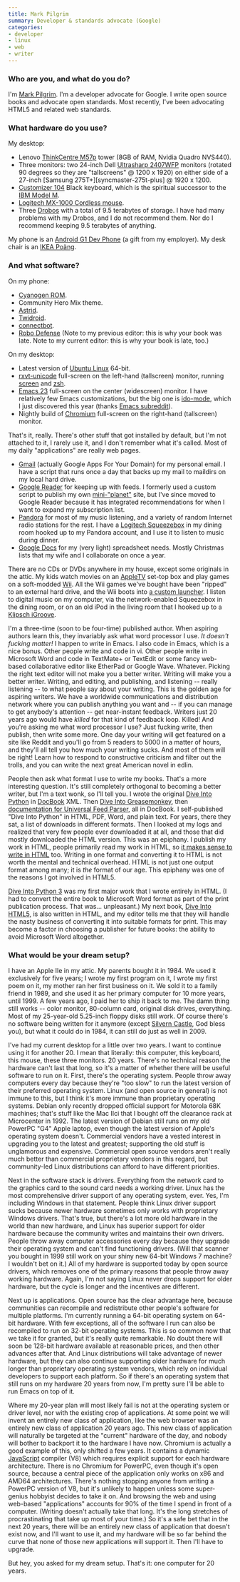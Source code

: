 ```yaml
---
title: Mark Pilgrim
summary: Developer & standards advocate (Google)
categories:
- developer
- linux
- web
- writer
---
```


### Who are you, and what do you do?

I'm [Mark Pilgrim](http://diveintomark.org/ "Mark's website."). I'm a developer advocate for Google. I write open source books and advocate open standards. Most recently, I've been advocating HTML5 and related web standards.

### What hardware do you use?

My desktop:

* Lenovo [ThinkCentre M57p][thinkcentre-m57p] tower (8GB of RAM, Nvidia Quadro NVS440).
* Three monitors: two 24-inch Dell [Ultrasharp 2407WFP][ultrasharp-2407wfp] monitors (rotated 90 degrees so they are "tallscreens" @ 1200 x 1920) on either side of a 27-inch [Samsung 275T+][syncmaster-275t-plus] @ 1920 x 1200.
* [Customizer 104][customizer-104-105] Black keyboard, which is the spiritual successor to the [IBM Model M][model-m].
* [Logitech MX-1000 Cordless mouse][mx-1000].
* Three [Drobos][drobo] with a total of 9.5 terabytes of storage. I have had many problems with my Drobos, and I do not recommend them. Nor do I recommend keeping 9.5 terabytes of anything.

My phone is an [Android G1 Dev Phone][g1] (a gift from my employer). My desk chair is an [IKEA Poäng][poang].

### And what software?

On my phone:

* [Cyanogen ROM][cyanogenmod].
* Community Hero Mix theme.
* [Astrid][astrid-android].
* [Twidroid][twidroid-android].
* [connectbot][connectbot-android].
* [Robo Defense][robo-defense-android] (Note to my previous editor: this is why your book was late. Note to my current editor: this is why your book is late, too.)

On my desktop:

* Latest version of [Ubuntu Linux][ubuntu] 64-bit.
* [rxvt-unicode][] full-screen on the left-hand (tallscreen) monitor, running [screen][] and [zsh][].
* [Emacs 23][emacs] full-screen on the center (widescreen) monitor. I have relatively few Emacs customizations, but the big one is [ido-mode][], which I just discovered this year (thanks [Emacs subreddit](http://www.reddit.com/r/emacs "The emacs category on reddit.")).
* Nightly build of [Chromium][] full-screen on the right-hand (tallscreen) monitor.

That's it, really. There's other stuff that got installed by default, but I'm not attached to it, I rarely use it, and I don't remember what it's called. Most of my daily "applications" are really web pages.

* [Gmail][] (actually Google Apps For Your Domain) for my personal email. I have a script that runs once a day that backs up my mail to maildirs on my local hard drive.
* [Google Reader][google-reader] for keeping up with feeds. I formerly used a custom script to publish my own [mini-"planet"](http://feeds.diveintomark.org/ "Mark's feeds.") site, but I've since moved to Google Reader because it has integrated recommendations for when I want to expand my subscription list.
* [Pandora][] for most of my music listening, and a variety of random Internet radio stations for the rest. I have a [Logitech Squeezebox][squeezebox] in my dining room hooked up to my Pandora account, and I use it to listen to music during dinner.
* [Google Docs][google-docs] for my (very light) spreadsheet needs. Mostly Christmas lists that my wife and I collaborate on once a year.

There are no CDs or DVDs anywhere in my house, except some originals in the attic. My kids watch movies on an [AppleTV][apple-tv] set-top box and play games on a soft-modded [Wii][]. All the Wii games we've bought have been "ripped" to an external hard drive, and the Wii boots into [a custom launcher][configurable-usb-loader]. I listen to digital music on my computer, via the network-enabled Squeezebox in the dining room, or on an old iPod in the living room that I hooked up to a [Klipsch iGroove][igroove].

I'm a three-time (soon to be four-time) published author. When aspiring authors learn this, they invariably ask what word processor I use. *It doesn't fucking matter!* I happen to write in Emacs. I also code in Emacs, which is a nice bonus. Other people write and code in vi. Other people write in Microsoft Word and code in TextMate+ or TextEdit or some fancy web-based collaborative editor like EtherPad or Google Wave. Whatever. Picking the right text editor will not make you a better writer. Writing will make you a better writer. Writing, and editing, and publishing, and listening -- really listening -- to what people say about your writing. This is the golden age for aspiring writers. We have a worldwide communications and distribution network where you can publish anything you want and -- if you can manage to get anybody's attention -- get near-instant feedback. Writers just 20 years ago would have *killed* for that kind of feedback loop. Killed! And you're asking me what word processor I use? Just fucking write, then publish, then write some more. One day your writing will get featured on a site like Reddit and you'll go from 5 readers to 5000 in a matter of hours, and they'll all tell you how much your writing sucks. And most of them will be right! Learn how to respond to constructive criticism and filter out the trolls, and you can write the next great American novel in edlin.

People then ask what format I use to write my books. That's a more interesting question. It's still completely orthogonal to becoming a better writer, but I'm a text wonk, so I'll tell you. I wrote the original [Dive Into Python](http://diveintopython.org/ "Mark's Python guide.") in [DocBook][] XML. Then [Dive Into Greasemonkey](http://diveintogreasemonkey.org/ "Mark's Greasemonkey guide."), then [documentation for Universal Feed Parser](http://feedparser.org/docs/ "The docs for the feed parser."), all in DocBook. I self-published "Dive Into Python" in HTML, PDF, Word, and plain text. For years, there they sat, a list of downloads in different formats. Then I looked at my logs and realized that very few people ever downloaded it at all, and those that did mostly downloaded the HTML version. This was an epiphany. I publish my work in HTML, people primarily read my work in HTML, so [it makes sense to write in HTML](http://diveintomark.org/archives/2009/03/27/dive-into-history-2009-edition "Mark's article on writing in HTML.") too. Writing in one format and converting it to HTML is not worth the mental and technical overhead. HTML is not just one output format among many; it is *the* format of our age. This epiphany was one of the reasons I got involved in HTML5.

[Dive Into Python 3](http://diveintopython3.org/ "Mark's Python v3 guide.") was my first major work that I wrote entirely in HTML. (I had to convert the entire book to Microsoft Word format as part of the print publication process. That was... unpleasant.) My next book, [Dive Into HTML5](http://diveintohtml5.org/ "Mark's HTML5 guide."), is also written in HTML, and my editor tells me that they will handle the nasty business of converting it into suitable formats for print. This may become a factor in choosing a publisher for future books: the ability to avoid Microsoft Word altogether.

### What would be your dream setup?

I have an Apple IIe in my attic. My parents bought it in 1984. We used it exclusively for five years; I wrote my first program on it, I wrote my first poem on it, my mother ran her first business on it. We sold it to a family friend in 1989, and she used it as her primary computer for 10 more years, until 1999. A few years ago, I paid her to ship it back to me. The damn thing still works -- color monitor, 80-column card, original disk drives, everything. Most of my 25-year-old 5.25-inch floppy disks still work. Of course there's no software being written for it anymore (except [Silvern Castle][silvern-castle], God bless you), but what it could do in 1984, it can still do just as well in 2009.

I've had my current desktop for a little over two years. I want to continue using it for another 20. I mean that literally: this computer, this keyboard, this mouse, these three monitors. 20 years. There's no technical reason the hardware can't last that long, so it's a matter of whether there will be useful software to run on it. First, there's the operating system. People throw away computers every day because they're "too slow" to run the latest version of their preferred operating system. Linux (and open source in general) is not immune to this, but I think it's more immune than proprietary operating systems. Debian only recently dropped official support for Motorola 68K machines; that's stuff like the Mac IIci that I bought off the clearance rack at Microcenter in 1992. The latest version of Debian still runs on my old PowerPC "G4" Apple laptop, even though the latest version of Apple's operating system doesn't. Commercial vendors have a vested interest in upgrading you to the latest and greatest; supporting the old stuff is unglamorous and expensive. Commercial open source vendors aren't really much better than commercial proprietary vendors in this regard, but community-led Linux distributions can afford to have different priorities.

Next in the software stack is drivers. Everything from the network card to the graphics card to the sound card needs a working driver. Linux has the most comprehensive driver support of any operating system, ever. Yes, I'm including Windows in that statement. People think Linux driver support sucks because newer hardware sometimes only works with proprietary Windows drivers. That's true, but there's a lot more old hardware in the world than new hardware, and Linux has superior support for older hardware because the community writes and maintains their own drivers. People throw away computer accessories every day because they upgrade their operating system and can't find functioning drivers. (Will that scanner you bought in 1999 still work on your shiny new 64-bit Windows 7 machine? I wouldn't bet on it.) All of my hardware is supported today by open source drivers, which removes one of the primary reasons that people throw away working hardware. Again, I'm not saying Linux never drops support for older hardware, but the cycle is longer and the incentives are different.

Next up is applications. Open source has the clear advantage here, because communities can recompile and redistribute other people's software for multiple platforms. I'm currently running a 64-bit operating system on 64-bit hardware. With few exceptions, all of the software I run can also be recompiled to run on 32-bit operating systems. This is so common now that we take it for granted, but it's really quite remarkable. No doubt there will soon be 128-bit hardware available at reasonable prices, and then other advances after that. And Linux distributions will take advantage of newer hardware, but they can also continue supporting older hardware for much longer than proprietary operating system vendors, which rely on individual developers to support each platform. So if there's an operating system that still runs on my hardware 20 years from now, I'm pretty sure I'll be able to run Emacs on top of it.

Where my 20-year plan will most likely fail is not at the operating system or driver level, nor with the existing crop of applications. At some point we will invent an entirely new class of application, like the web browser was an entirely new class of application 20 years ago. This new class of application will naturally be targeted at the "current" hardware of the day, and nobody will bother to backport it to the hardware I have now. Chromium is actually a good example of this, only shifted a few years. It contains a dynamic [JavaScript][] compiler (V8) which requires explicit support for each hardware architecture. There is no Chromium for PowerPC, even though it's open source, because a central piece of the application only works on x86 and AMD64 architectures. There's nothing stopping anyone from writing a PowerPC version of V8, but it's unlikely to happen unless some super-genius hobbyist decides to take it on. And browsing the web and using web-based "applications" accounts for 90% of the time I spend in front of a computer. (Writing doesn't actually take that long. It's the long stretches of procrastinating that take up most of your time.) So it's a safe bet that in the next 20 years, there will be an entirely new class of application that doesn't exist now, and I'll want to use it, and my hardware will be so far behind the curve that none of those new applications will support it. Then I'll have to upgrade.

But hey, you asked for my dream setup. That's it: one computer for 20 years.

[apple-tv]: https://en.wikipedia.org/wiki/Apple_TV "A device for viewing media on a TV."
[customizer-104-105]: http://hackerthings.com/product/customizer-104-105-keyboard-100099 "A keyboard in the style of the old Model M keyboards."
[drobo]: http://en.wikipedia.org/wiki/Drobo#Overview "A hardware-based backup system."
[g1]: https://en.wikipedia.org/wiki/HTC_Dream "An Android smartphone."
[igroove]: https://www.klipsch.com/igroove-ipod-speaker-system/details "An audio dock for iPods."
[model-m]: https://en.wikipedia.org/wiki/Model_M_keyboard "A keyboard."
[mx-1000]: https://www.amazon.com/Logitech-MX1000-Laser-Cordless-Mouse/dp/B0002UM0JW "A cordless mouse."
[poang]: https://www.ikea.com/gb/en/catalog/categories/departments/living_room/10687/ "An armchair."
[squeezebox]: https://en.wikipedia.org/wiki/Squeezebox_(network_music_player) "A digital home audio server."
[thinkcentre-m57p]: https://www.cnet.com/products/lenovo-thinkcentre-m57p-6073-core-2-duo-e6550-2-33-ghz-monitor-none-series/specs/ "An old tower PC."
[ultrasharp-2407wfp]: https://www.amazon.com/Dell-UltraSharp-2407WFP-panel-monitor/dp/B00655TKFA "A 24 inch LCD monitor."
[wii]: https://www.nintendo.com/wii "A unique gaming console."
[astrid-android]: https://en.wikipedia.org/wiki/Astrid_(application) "A task manager for Android phones."
[chromium]: http://www.chromium.org/ "Open-source builds of the Chrome web browser."
[configurable-usb-loader]: https://gbatemp.net/threads/configurable-usb-loader.147638/ "A custom bootloader for the Wii."
[connectbot-android]: https://connectbot.org/ "A secure shell for Android devices."
[cyanogenmod]: http://www.cyanogenmod.org/ "A custom ROM for Android phones."
[docbook]: https://docbook.org/ "A schema suited to writing books."
[emacs]: http://www.gnu.org/software/emacs/ "A free open-source text editor."
[gmail]: https://mail.google.com/mail/ "Web-based email."
[google-docs]: https://en.wikipedia.org/wiki/Google_Docs "A web-based office suite."
[google-reader]: https://en.wikipedia.org/wiki/Google_Reader "A web-based feed reader."
[ido-mode]: https://www.emacswiki.org/emacs/InteractivelyDoThings "An Emacs tool for interacting with buffers and files."
[javascript]: https://en.wikipedia.org/wiki/JavaScript "An interpreted scripting language."
[pandora]: http://www.pandora.com/ "A personalised Internet radio station."
[robo-defense-android]: http://lupislabs.blogspot.com/search/label/Instructions "A tower defense game for Android devices."
[rxvt-unicode]: https://en.wikipedia.org/wiki/Rxvt-unicode "A colour terminal emulator for X Windows."
[screen]: http://www.gnu.org/software/screen/ "Think of it as tabs for your *nix terminal."
[silvern-castle]: http://webpages.milwpc.com/finkjc/silverncastle/ "An RPG for the Apple II."
[twidroid-android]: https://www.bluestacks.com/blog/app-reviews/archive/twidroid.html "A Twitter client for Android devices."
[ubuntu]: https://www.ubuntu.com/ "A Unix distribution."
[zsh]: http://www.zsh.org/ "An interactive shell and scripting language."
